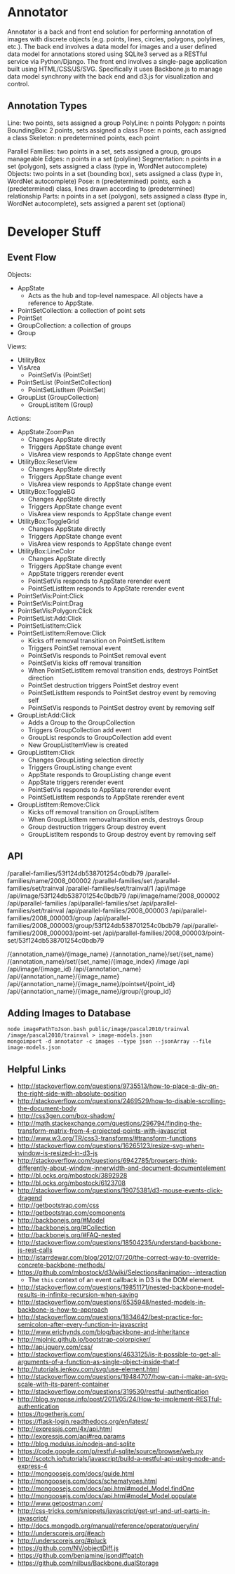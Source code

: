 Annotator
=========

Annotator is a back and front end solution for performing annotation of images
with discrete objects (e.g. points, lines, circles, polygons, polylines, etc.).
The back end involves a data model for images and a user defined data model for
annotations stored using SQLite3 served as a RESTful service via Python/Django.
The front end involves a single-page application built using HTML/CSS/JS/SVG.
Specifically it uses Backbone.js to manage data model synchrony with the back
end and d3.js for visualization and control.

Annotation Types
----------------

Line: two points, sets assigned a group
PolyLine: n points
Polygon: n points
BoundingBox: 2 points, sets assigned a class
Pose: n points, each assigned a class
Skeleton: n predetermined points, each point

Parallel Families: two points in a set, sets assigned a group, groups manageable
Edges: n points in a set (polyline)
Segmentation: n points in a set (polygon), sets assigned a class (type in, WordNet autocomplete)
Objects: two points in a set (bounding box), sets assigned a class (type in, WordNet autocomplete)
Pose: n (predetermined) points, each a (predetermined) class, lines drawn according to (predetermined) relationship
Parts: n points in a set (polygon), sets assigned a class (type in, WordNet autocomplete), sets assigned a parent set (optional)

Developer Stuff
===============

Event Flow
----------

Objects:

- AppState
  - Acts as the hub and top-level namespace. All objects have a reference to AppState.
- PointSetCollection: a collection of point sets
- PointSet
- GroupCollection: a collection of groups
- Group

Views:

- UtilityBox
- VisArea
  - PointSetVis (PointSet)
- PointSetList (PointSetCollection)
  - PointSetListItem (PointSet)
- GroupList (GroupCollection)
  - GroupListItem (Group)

Actions:

- AppState:ZoomPan
  - Changes AppState directly
  - Triggers AppState change event
  - VisArea view responds to AppState change event
- UtilityBox:ResetView
  - Changes AppState directly
  - Triggers AppState change event
  - VisArea view responds to AppState change event
- UtilityBox:ToggleBG
  - Changes AppState directly
  - Triggers AppState change event
  - VisArea view responds to AppState change event
- UtilityBox:ToggleGrid
  - Changes AppState directly
  - Triggers AppState change event
  - VisArea view responds to AppState change event
- UtilityBox:LineColor
  - Changes AppState directly
  - Triggers AppState change event
  - AppState triggers rerender event
  - PointSetVis responds to AppState rerender event
  - PointSetListItem responds to AppState rerender event
- PointSetVis:Point:Click
- PointSetVis:Point:Drag
- PointSetVis:Polygon:Click
- PointSetList:Add:Click
- PointSetListItem:Click
- PointSetListItem:Remove:Click
  - Kicks off removal transition on PointSetListItem
  - Triggers PointSet removal event
  - PointSetVis responds to PointSet removal event
  - PointSetVis kicks off removal transition
  - When PointSetListItem removal transition ends, destroys PointSet direction
  - PointSet destruction triggers PointSet destroy event
  - PointSetListItem responds to PointSet destroy event by removing self
  - PointSetVis responds to PointSet destroy event by removing self
- GroupList:Add:Click
  - Adds a Group to the GroupCollection
  - Triggers GroupCollection add event
  - GroupList responds to GroupCollection add event
  - New GroupListItemView is created
- GroupListItem:Click
  - Changes GroupListing selection directly
  - Triggers GroupListing change event
  - AppState responds to GroupListing change event
  - AppState triggers rerender event
  - PointSetVis responds to AppState rerender event
  - PointSetListItem responds to AppState rerender event
- GroupListItem:Remove:Click
  - Kicks off removal transition on GroupListItem
  - When GroupListItem removaltransition ends, destroys Group
  - Group destruction triggers Group destroy event
  - GroupListItem responds to Group destroy event by removing self

API
---

/parallel-families/53f124db538701254c0bdb79
/parallel-families/name/2008_000002
/parallel-families/set
/parallel-families/set/trainval
/parallel-families/set/trainval/1
/api/image
/api/image/53f124db538701254c0bdb79
/api/image/name/2008_000002
/api/parallel-families
/api/parallel-families/set
/api/parallel-families/set/trainval
/api/parallel-families/2008_000003
/api/parallel-families/2008_000003/group
/api/parallel-families/2008_000003/group/53f124db538701254c0bdb79
/api/parallel-families/2008_000003/point-set
/api/parallel-families/2008_000003/point-set/53f124db538701254c0bdb79

/{annotation_name}/{image_name}
/{annotation_name}/set/{set_name}
/{annotation_name}/set/{set_name}/{image_index}
/image
/api
/api/image/{image_id}
/api/{annotation_name}
/api/{annotation_name}/{image_name}
/api/{annotation_name}/{image_name}/pointset/{point_id}
/api/{annotation_name}/{image_name}/group/{group_id}

Adding Images to Database
-------------------------

```
node imagePathToJson.bash public/image/pascal2010/trainval /image/pascal2010/trainval > image-models.json
mongoimport -d annotator -c images --type json --jsonArray --file image-models.json
```

Helpful Links
-------------

- http://stackoverflow.com/questions/9735513/how-to-place-a-div-on-the-right-side-with-absolute-position
- http://stackoverflow.com/questions/2469529/how-to-disable-scrolling-the-document-body
- http://css3gen.com/box-shadow/
- http://math.stackexchange.com/questions/296794/finding-the-transform-matrix-from-4-projected-points-with-javascript
- http://www.w3.org/TR/css3-transforms/#transform-functions
- http://stackoverflow.com/questions/16265123/resize-svg-when-window-is-resized-in-d3-js
- http://stackoverflow.com/questions/6942785/browsers-think-differently-about-window-innerwidth-and-document-documentelement
- http://bl.ocks.org/mbostock/3892928
- http://bl.ocks.org/mbostock/6123708
- http://stackoverflow.com/questions/19075381/d3-mouse-events-click-dragend
- http://getbootstrap.com/css
- http://getbootstrap.com/components
- http://backbonejs.org/#Model
- http://backbonejs.org/#Collection
- http://backbonejs.org/#FAQ-nested
- http://stackoverflow.com/questions/18504235/understand-backbone-js-rest-calls
- http://jstarrdewar.com/blog/2012/07/20/the-correct-way-to-override-concrete-backbone-methods/
- https://github.com/mbostock/d3/wiki/Selections#animation--interaction
  - The `this` context of an event callback in D3 is the DOM element.
- http://stackoverflow.com/questions/19851171/nested-backbone-model-results-in-infinite-recursion-when-saving
- http://stackoverflow.com/questions/6535948/nested-models-in-backbone-js-how-to-approach
- http://stackoverflow.com/questions/1834642/best-practice-for-semicolon-after-every-function-in-javascript
- http://www.erichynds.com/blog/backbone-and-inheritance
- http://mjolnic.github.io/bootstrap-colorpicker/
- http://api.jquery.com/css/
- http://stackoverflow.com/questions/4633125/is-it-possible-to-get-all-arguments-of-a-function-as-single-object-inside-that-f
- http://tutorials.jenkov.com/svg/use-element.html
- http://stackoverflow.com/questions/19484707/how-can-i-make-an-svg-scale-with-its-parent-container
- http://stackoverflow.com/questions/319530/restful-authentication
- http://blog.synopse.info/post/2011/05/24/How-to-implement-RESTful-authentication
- https://togetherjs.com/
- https://flask-login.readthedocs.org/en/latest/
- http://expressjs.com/4x/api.html
- http://expressjs.com/api#req.params
- http://blog.modulus.io/nodejs-and-sqlite
- https://code.google.com/p/restful-sqlite/source/browse/web.py
- http://scotch.io/tutorials/javascript/build-a-restful-api-using-node-and-express-4
- http://mongoosejs.com/docs/guide.html
- http://mongoosejs.com/docs/schematypes.html
- http://mongoosejs.com/docs/api.html#model_Model.findOne
- http://mongoosejs.com/docs/api.html#model_Model.populate
- http://www.getpostman.com/
- http://css-tricks.com/snippets/javascript/get-url-and-url-parts-in-javascript/
- http://docs.mongodb.org/manual/reference/operator/query/in/
- http://underscorejs.org/#each
- http://underscorejs.org/#pluck
- https://github.com/NV/objectDiff.js
- https://github.com/benjamine/jsondiffpatch
- https://github.com/nilbus/Backbone.dualStorage

